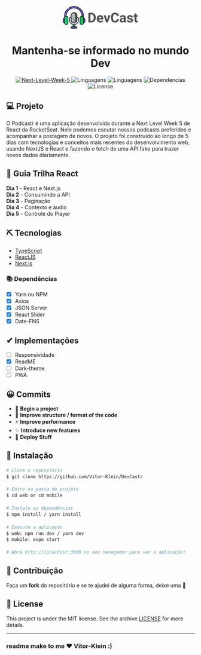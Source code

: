 <div align="center">
    <img width=40% src="https://github.com/Vitor-Klein/DevCastr/blob/master/web/public/logo.svg">
</div>

<div align="center">
    <h1> Mantenha-se informado no mundo Dev </h1>
    <a href="https://rocketseat.com.br/" target="_blank">
    <img src="https://img.shields.io/badge/rocketseat-NextLevelWeek5-04d361?logo=&style=for-the-badge&labelColor=8257e5" target="_blank" alt="Next-Level-Week-5">
    </a>
    <img src="https://img.shields.io/github/languages/count/Vitor-Klein/DevCastr?color=04d361&style=for-the-badge&labelColor=8257e5" alt="Linguagens"> 
    <img src="https://img.shields.io/github/languages/top/Vitor-Klein/DevCastr?color=04d361&style=for-the-badge&labelColor=8257e5" alt="Linguagens"> 
    <img src="https://img.shields.io/david/dev/Vitor-Klein/DevCastr?color=04d361&style=for-the-badge&labelColor=8257e5" alt="Dependencias"> 
    <img src="https://img.shields.io/badge/license-MIT-04d361?logo=&style=for-the-badge&labelColor=8257e5" alt="License">
</div>

## 💻 Projeto
O Podcastr é uma aplicação desenvolvida durante a Next Level Week 5 de React da RocketSeat. Nele podemos escutar nossos podcasts preferidos e acompanhar a postagem de novos. O projeto foi construído ao longo de 5 dias com tecnologias e conceitos mais recentes do desenvolvimento web, usando NextJS e React e fazendo o fetch de uma API fake para trazer novos dados diariamente.

## 📜 Guia Trilha React
**Dia 1** - React e Next.js  
**Dia 2** - Consumindo a API     
**Dia 3** - Paginação  
**Dia 4** - Contexto e áudio  
**Dia 5** - Controle do Player


## ⛏ Tecnologias
- [TypeScript](https://www.typescriptlang.org/)
- [ReactJS](https://reactjs.org/)
- [Next.js](https://nextjs.org/docs)

### 📚 Dependências
- [X] Yarn ou NPM
- [X] Axios
- [X] JSON Server
- [X] React Slider
- [X] Date-FNS

## ✔ Implementações
- [ ] Responsividade
- [X] ReadME 
- [ ] Dark-theme
- [ ] PWA

## 😀 Commits
- 🎉 **Begin a project**
- 🎨 **Improve structure / format of the code**
- ⚡ **Improve performance**
- ✨ **Introduce new features**
- 🚀 **Deploy Stuff**

## 🚀 Instalação

```bash
# Clone o repositório
$ git clone https://github.com/Vitor-Klein/DevCastr

# Entre na pasta do projeto
$ cd web or cd mobile

# Instale as dependências
$ npm install / yarn install

# Execute a aplicação
$ web: npm run dev / yarn dev
$ mobile: expo start

# Abra http://localhost:3000 no seu navegador para ver a aplicação!
```
## 🤝 Contribuição
Faça um **fork** do repositório e se te ajudei de alguma forma, deixe uma 🌟

## 📝 License

This project is under the MIT license. See the archive [LICENSE](LICENSE.md) for more details.

---
### readme make to me ❤ Vitor-Klein :)
